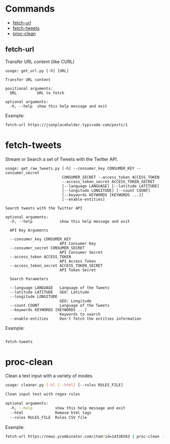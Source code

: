 # Commands

- [fetch-url](#fetch-url)
- [fetch-tweets](#fetch-tweets)
- [proc-clean](#proc-clean)

## fetch-url
Transfer URL content (like CURL)

```
usage: get_url.py [-h] [URL]

Transfer URL content

positional arguments:
  URL         URL to fetch

optional arguments:
  -h, --help  show this help message and exit
```

Example:
```bash
fetch-url https://jsonplaceholder.typicode.com/posts/1
```

# fetch-tweets
Stream or Search a set of Tweets with the Twitter API.

```
usage: get_raw_tweets.py [-h] --consumer_key CONSUMER_KEY --consumer_secret
                         CONSUMER_SECRET --access_token ACCESS_TOKEN
                         --access_token_secret ACCESS_TOKEN_SECRET
                         [--language LANGUAGE] [--latitude LATITUDE]
                         [--longitude LONGITUDE] [--count COUNT]
                         [--keywords KEYWORDS [KEYWORDS ...]]
                         [--enable-entities]

Search tweets with the Twitter API

optional arguments:
  -h, --help            show this help message and exit

  API Key Arguments

  --consumer_key CONSUMER_KEY
                        API Consumer Key
  --consumer_secret CONSUMER_SECRET
                        API Consumer Secret
  --access_token ACCESS_TOKEN
                        API Access Token
  --access_token_secret ACCESS_TOKEN_SECRET
                        API Token Secret

  Search Parameters

  --language LANGUAGE   Language of the Tweets
  --latitude LATITUDE   GEO: Latitude
  --longitude LONGITUDE
                        GEO: Longitude
  --count COUNT         Language of the Tweets
  --keywords KEYWORDS [KEYWORDS ...]
                        Keywords to search
  --enable-entities     Don't fetch the entities information
```
Example:
```bash

fetch-tweets

```

# proc-clean
Clean a text input with a variety of modes.

```bash
usage: cleaner.py [-h] [--html] [--rules RULES_FILE]

Clean input text with regex rules

optional arguments:
  -h, --help          show this help message and exit
  --html              Remove html tags
  --rules RULES_FILE  Rules CSV file
```

Example:
```bash
fetch-url https://news.ycombinator.com/item?id=14336563 | proc-clean --html
```

